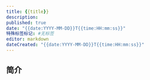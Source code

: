 ```yaml
---
title: {{title}}
description:
published: true
date: "{{date:YYYY-MM-DD}}T{{time:HH:mm:ss}}"
特殊标签标记: #无标签
editor: markdown
dateCreated: "{{date:YYYY-MM-DD}}T{{time:HH:mm:ss}}"
---
```


## 简介



## 


